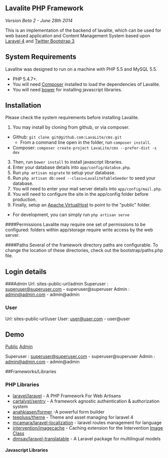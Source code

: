 ## Lavalite PHP Framework
*Version Beta 2 - June 28th 2014*

This is an implementation of the backend of lavalite, which can be used for web based application and Content Management System based upon [Laravel 4](http://laravel.com/) and [Twitter Bootstrap 3](http://getbootstrap.com/)


## System Requirements

Lavalitw was designed to run on a  machine with PHP 5.5 and MySQL 5.5.

* PHP 5.4.7+.
* You will need [Composer](https://getcomposer.org) installed to load the dependencies of Lavalite.
* You will need [bower](http://bower.io/) for installing javascript libraries.

## Installation

Please check the system requirements before installing Lavalite.

1. You may install by cloning from github, or via composer.
  * Github: `git clone git@github.com:LavaLite/cms.git`
    * From a command line open in the folder, run `composer install`.
  * Composer: `composer create-project LavaLite/cms --prefer-dist -s dev`
3. Then, run `bower install` to install javascript libraries.
4. Enter your database details into `app/config/databse.php`.
5. Run `php artisan migrate` to setup your database.
6. Run `php artisan db:seed --class=LavaliteTableSeeder` to seed your database.
7. You will need to enter your mail server details into `app/config/mail.php`.
8. You will need to configure the site in the app/config folder before production.
9. Finally, setup an [Apache VirtualHost](http://httpd.apache.org/docs/current/vhosts/examples.html) to point to the "public" folder.
  * For development, you can simply run `php artisan serve`

####Permissions
Lavalite may require one set of permissions to be configured: folders within app/storage require write access by the web server.

####Paths
Several of the framework directory paths are configurable. To change the location of these directories, check out the bootstrap/paths.php file.

## Login details
###Admin
Url: sites-public-url/admin
Superuser : superuser@superuser.com - superuser@superuser
Admin : admin@admin.com - admin@admin

### User
Url: sites-public-url/user
User: user@user.com - user@user

## Demo
[Public](http://demo.lavalite.org) 
[Admin](http://demo.lavalite.org/admin) 

Superuser : superuser@superuser.com - superuser@superuser
Admin : admin@admin.com - admin@admin

##Frameworks/Libraries

### PHP Libraries
* [laravel/laravel](https://github.com/laravel/laravel) - A PHP Framework For Web Artisans
* [cartalyst/sentry](https://github.com/cartalyst/sentry) - A framework agnostic authentication & authorization system
* [anahkiasen/former](https://github.com/Anahkiasen/former‎) -A powerful form builder
* [teepluss/theme](https://github.com/teepluss/laravel4-theme) - Theme and asset managing for laravel 4
* [mcamara/laravel-localization](https://github.com/mcamara/laravel-localization) - laravel routes management for language
* [intervention/imagecache](https://github.com/Intervention/imagecache) - Caching extension for the Intervention [Image Class](https://github.com/Intervention/image)
* [dimsav/laravel-translatable](https://github.com/dimsav/laravel-translatable) - A Laravel package for multilingual models


#### Javascript Libraries


